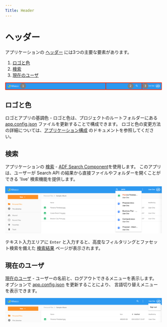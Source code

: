 ```yaml
---
Title: Header
---
```


# ヘッダー

アプリケーションの [ヘッダー](../../src/app/components/header) には3つの主要な要素があります。

1. [ロゴと色](#logo-and-color)
2. [検索](#search)
3. [現在のユーザ](#current-user)

![Header](../images/header.png)

## ロゴと色

ロゴとアプリの基調色 - ロゴと色は、プロジェクトのルートフォルダーにある
[app.config.json](../../src/app.config.json) ファイルを更新することで構成できます。
ロゴと色の変更方法の詳細については、[アプリケーション構成](/getting-started/configuration) のドキュメントを参照してください。

## 検索

アプリケーションの [検索](../../src/app/components/search) - [ADF Search Component](https://www.alfresco.com/abn/adf/docs/content-services/components/search.component/)を使用します。
このアプリは、ユーザーが Search API の結果から直接ファイルやフォルダーを開くことができる
'live' 検索機能を提供します。

![検索入力](../images/search.png)

テキスト入力エリアに `Enter` と入力すると、高度なフィルタリングとファセット検索を備えた
[検索結果](/features/search-results) ページが表示されます。

## 現在のユーザ

[現在のユーザ](../../src/app/components/current-user) -
ユーザーの名前と、ログアウトできるメニューを表示します。
オプションで [app.config.json](../../src/app.config.json) を更新することにより、
言語切り替えメニューを表示できます。

![現在のユーザ](../images/current-user.png)
